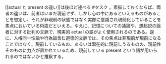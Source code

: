 [[actual と present の違い]]は後ほど述べる #タスク 。素描しておくならば、両者の違いは、前者はいまだ現前せず、しかし心の中にあるといえるものがあることを想定し、それが非現前の状態ではなく実際に意識され現前化していることを焦点においている術語だといえる。ゆえに、記憶についての議論や、想起説の論者に対する批判の文脈で、現実的 actual の語がよく使用されるのである。逆に、人格同一性論や行為論含む道徳的文脈では、その焦点は非現前が現前になることではなく、現前しているもの、あるいは潜在的に現前しうるものの、現前性そのものに力点が置かれているため、現前している present という語が用いられるのではないかと推察する。